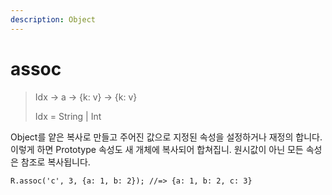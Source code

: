```yaml
---
description: Object
---
```


# assoc

> Idx -> a -> {k: v} -> {k: v}
>
> Idx = String | Int

Object를 얕은 복사로 만들고 주어진 값으로 지정된 속성을 설정하거나 재정의 합니다. 이렇게 하면 Prototype 속성도 새 개체에 복사되어 합쳐집니. 원시값이 아닌 모든 속성은 참조로 복사됩니다.

```
R.assoc('c', 3, {a: 1, b: 2}); //=> {a: 1, b: 2, c: 3}
```
